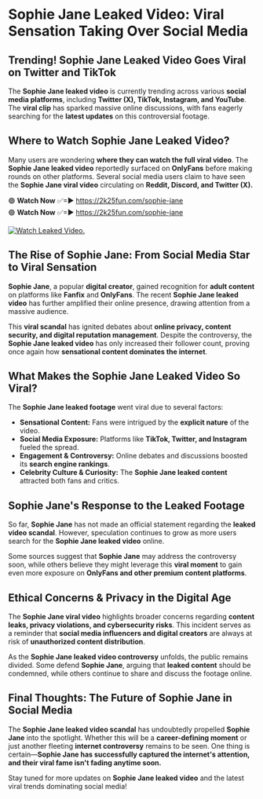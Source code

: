 # Sophie Jane Leaked Video: Viral Sensation Taking Over Social Media

## **Trending! Sophie Jane Leaked Video Goes Viral on Twitter and TikTok**
The **Sophie Jane leaked video** is currently trending across various **social media platforms**, including **Twitter (X), TikTok, Instagram, and YouTube**. The **viral clip** has sparked massive online discussions, with fans eagerly searching for the **latest updates** on this controversial footage.

## **Where to Watch Sophie Jane Leaked Video?**
Many users are wondering **where they can watch the full viral video**. The **Sophie Jane leaked video** reportedly surfaced on **OnlyFans** before making rounds on other platforms. Several social media users claim to have seen the **Sophie Jane viral video** circulating on **Reddit, Discord, and Twitter (X).**

🟢 **Watch Now** ✅=► https://2k25fun.com/sophie-jane  
🟢 **Watch Now** ✅=► https://2k25fun.com/sophie-jane  

[![Watch Leaked Video.](https://miro.medium.com/v2/resize:fit:828/format:webp/1*cilzJN44JGOrTw9NJCrNHA.gif "Watch Leaked Video")](https://2k25fun.com/sophie-jane)

## **The Rise of Sophie Jane: From Social Media Star to Viral Sensation**
**Sophie Jane**, a popular **digital creator**, gained recognition for **adult content** on platforms like **Fanfix** and **OnlyFans**. The recent **Sophie Jane leaked video** has further amplified their online presence, drawing attention from a massive audience.

This **viral scandal** has ignited debates about **online privacy, content security, and digital reputation management**. Despite the controversy, the **Sophie Jane leaked video** has only increased their follower count, proving once again how **sensational content dominates the internet**.

## **What Makes the Sophie Jane Leaked Video So Viral?**
The **Sophie Jane leaked footage** went viral due to several factors:
- **Sensational Content:** Fans were intrigued by the **explicit nature** of the video.
- **Social Media Exposure:** Platforms like **TikTok, Twitter, and Instagram** fueled the spread.
- **Engagement & Controversy:** Online debates and discussions boosted its **search engine rankings**.
- **Celebrity Culture & Curiosity:** The **Sophie Jane leaked content** attracted both fans and critics.

## **Sophie Jane's Response to the Leaked Footage**
So far, **Sophie Jane** has not made an official statement regarding the **leaked video scandal**. However, speculation continues to grow as more users search for the **Sophie Jane leaked video** online.

Some sources suggest that **Sophie Jane** may address the controversy soon, while others believe they might leverage this **viral moment** to gain even more exposure on **OnlyFans and other premium content platforms**.

## **Ethical Concerns & Privacy in the Digital Age**
The **Sophie Jane viral video** highlights broader concerns regarding **content leaks, privacy violations, and cybersecurity risks**. This incident serves as a reminder that **social media influencers and digital creators** are always at risk of **unauthorized content distribution**.

As the **Sophie Jane leaked video controversy** unfolds, the public remains divided. Some defend **Sophie Jane**, arguing that **leaked content** should be condemned, while others continue to share and discuss the footage online.

## **Final Thoughts: The Future of Sophie Jane in Social Media**
The **Sophie Jane leaked video scandal** has undoubtedly propelled **Sophie Jane** into the spotlight. Whether this will be a **career-defining moment** or just another fleeting **internet controversy** remains to be seen. One thing is certain—**Sophie Jane has successfully captured the internet's attention, and their viral fame isn't fading anytime soon.**

Stay tuned for more updates on **Sophie Jane leaked video** and the latest viral trends dominating social media!
